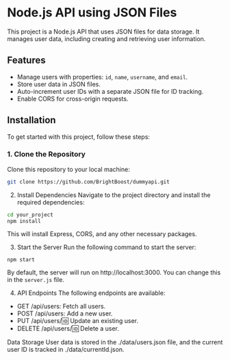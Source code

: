 # Node.js API using JSON Files

This project is a Node.js API that uses JSON files for data storage. It manages user data, including creating and retrieving user information. 

## Features

- Manage users with properties: `id`, `name`, `username`, and `email`.
- Store user data in JSON files.
- Auto-increment user IDs with a separate JSON file for ID tracking.
- Enable CORS for cross-origin requests.

## Installation

To get started with this project, follow these steps:

### 1. Clone the Repository

Clone this repository to your local machine:

```bash
git clone https://github.com/BrightBoost/dummyapi.git
``` 

2. Install Dependencies
Navigate to the project directory and install the required dependencies:

```bash
cd your_project
npm install
``` 
This will install Express, CORS, and any other necessary packages.

3. Start the Server
Run the following command to start the server:

```
npm start
``` 

By default, the server will run on http://localhost:3000. You can change this in the `server.js` file.

4. API Endpoints
The following endpoints are available:

- GET /api/users: Fetch all users.
- POST /api/users: Add a new user.
- PUT /api/users/:id: Update an existing user.
- DELETE /api/users/:id: Delete a user.

Data Storage
User data is stored in the ./data/users.json file, and the current user ID is tracked in ./data/currentId.json.